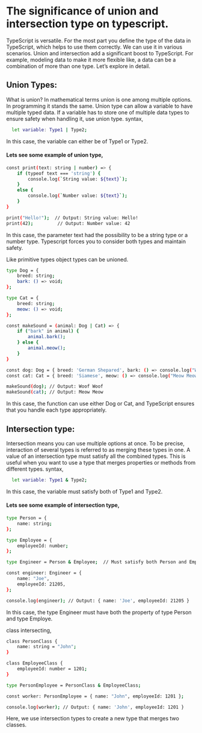 
# The significance of union and intersection type on typescript.

TypeScript is versatile. For the most part you define the type of the data in TypeScript, which helps to use them correctly. We can use it in various scenarios. Union and intersection add a significant boost  to TypeScript. For example, modeling data to make it more flexible like, a data can be a combination of more than one type. Let’s explore in detail.



## Union Types:

What is union? In mathematical terms union is one among multiple options. In programming it stands the same. Union type can allow a  variable to have multiple typed data. If a variable has to store one of  multiple data types to ensure safety when handling it, use union type. syntax,

```bash
  let variable: Type1 | Type2;

```
In this case, the variable can either be of Type1 or Type2.

#### Lets see some example of union type,
```bash
const print(text: string | number) => {
    if (typeof text === 'string') {
        console.log(`String value: ${text}`);
    } 
    else {
        console.log(`Number value: ${text}`);
    }
}

print("Hello!");  // Output: String value: Hello!
print(42);         // Output: Number value: 42
```
In this case, the parameter text had the possibility to be a string type or a number type. Typescript forces you to consider both types and maintain safety.

Like primitive types object types can be unioned.
```bash
type Dog = {
    breed: string;
    bark: () => void;
};

type Cat = {
    breed: string;
    meow: () => void;
};

const makeSound = (animal: Dog | Cat) => {
    if ("bark" in animal) {
        animal.bark();
    } else {
        animal.meow();
    }
}

const dog: Dog = { breed: 'German Shepared', bark: () => console.log("Woof Woof") };
const cat: Cat = { breed: 'Siamese', meow: () => console.log("Meow Meow") };

makeSound(dog); // Output: Woof Woof
makeSound(cat); // Output: Meow Meow
```
In this case, the function can use either Dog or Cat, and TypeScript ensures that you handle each type appropriately.
## Intersection type: 

Intersection means you can use multiple options at once. To be precise, interaction of several types is referred to as merging these types in one. A value of an intersection type must satisfy all the combined types.  This is useful when you want to use a type that merges properties or methods from different types. syntax,

```bash
  let variable: Type1 & Type2;

```
In this case, the variable must satisfy both of Type1 and Type2.

#### Lets see some example of intersection type,
```bash
type Person = {
    name: string;
};

type Employee = {
    employeeId: number;
};

type Engineer = Person & Employee;  // Must satisfy both Person and Employee

const engineer: Engineer = {
    name: "Joe",
    employeeId: 21205,
};

console.log(engineer); // Output: { name: 'Joe', employeeId: 21205 }

```
In this case, the type Engineer must have both the property of type Person and type Employe.

class intersecting,
```bash
class PersonClass {
    name: string = "John";
}

class EmployeeClass {
    employeeId: number = 1201;
}

type PersonEmployee = PersonClass & EmployeeClass;

const worker: PersonEmployee = { name: "John", employeeId: 1201 };

console.log(worker); // Output: { name: 'John', employeeId: 1201 }
```
Here, we use intersection types to create a new type that merges two classes.